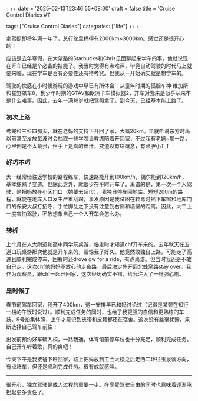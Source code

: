 +++
date = '2025-02-13T23:46:55+08:00'
draft = false
title = 'Cruise Control Diaries #1'

tags: ["Cruise Control Diaries"]
categories: ["life"]
+++

拿驾照即将年满一年了，总行驶里程得有2000km~3000km。感觉还是很开心的！

应该是去年寒假，在大望路的Starbucks和Chris见面聊起来学车的事，他就说现在开车已经是个必备的技能了。我当时觉得有点难评，毕竟自动驾驶的时代马上就要来临，现在学车是否有必要性还有待考究。但我从一开始确实就是想学车的。

驾驶的快感在小时候游玩的游戏中早已有所体会：从童年时期的孤胆车神·维加斯和狂野飙车8，到少年时期的GTAV和欧洲卡车模拟器2，开车对我来是似乎从来不是什么难事。因此，去年一满18岁就把驾照拿了。到今天，已经基本能上路了。

### 初次上路

考完科三科四那天，就在老妈的支持下开回了家，大概20km。早就听说东方时尚以前甚至发放每波时会抽取一些学院让教练陪着开回家，不过我有老妈~那一路，心里倒是不太紧张，但手上是真的出汗，变道没有啥概念，有点胆小T_T

### 好巧不巧

大一经常借往返学校的路程练车，快速路能开到100km/h，偶尔能到120km/h，基本练熟了变道。但除此之外，就很少在平时开车了。离谱的是，第一次一个人驾驶，是把妈放在小区门口（她要去超市），我独自停车回地库。短短200m的路程，就能在地库入口发生严重刮蹭，事发原因是我试图在转弯时摇下车窗和地库门口的保安大叔打招呼，手忙脚乱之下没有注意到右侧和墙壁的距离。因此，大二上一度害怕驾驶，不敢想象自己一个人开车会怎么办。

### 转折

上个月在人大附近和高中同学玩桌游，临走时才知道chf开车来的。去年秋天在五道口玩桌游那次他就是开车来的，震惊我了好久。他竟然敢独自上路，可能走了高速且顺利完成停车，回程时还drove gw for a ride，有点离谱。但当时我还是不敢自己走。这次chf他妈妈不放心他走夜路，最后决定先开回北蜂窝路stay over。我作为观察员，跟chf一起开回家，这次经历确实不错，给我注入了一针强心剂。

### 是时候了

春节前驾车回家，我开了400km，这一安排早已和妈讨论过（记得是某顿在知行一楼的午饭时说过）。顺利完成任务的同时，也给了我更强的自信和更熟练的车技。9号拍集体照，上午才意识到皮带和皮鞋都还在宿舍。这次没有丝毫犹豫，果断选择自己驾车前往！

出发前预约好车辆入校，一路畅通，体育馆前停车位也十分充足，顺利完成任务。自己开车听着歌，真的爽吧！

今天下午是我接爸下班回家，路上把妈放到工会大楼之后走西二环往玉泉营方向，有点堵车，但还是顺利完成任务。很有成就感哇。

---

很开心，独立驾驶是成人过程的重要一步。在享受驾驶自由的同时也意味着逐渐承担起更多责任了。
